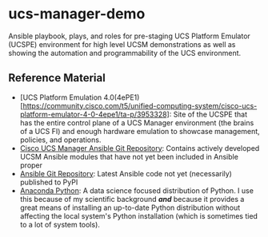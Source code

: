 # ucs-manager-demo

Ansible playbook, plays, and roles for pre-staging UCS Platform Emulator (UCSPE) environment for high level UCSM demonstrations as well as showing the automation and programmability of the UCS environment.

## Reference Material

- [UCS Platform Emulation 4.0(4ePE1)[https://community.cisco.com/t5/unified-computing-system/cisco-ucs-platform-emulator-4-0-4epe1/ta-p/3953328]: Site of the UCSPE that has the entire control plane of a UCS Manager environment (the brains of a UCS FI) and enough hardware emulation to showcase management, policies, and operations.
- [Cisco UCS Manager Ansible Git Repository](https://github.com/CiscoUcs/ucsm-ansible): Contains actively developed UCSM Ansible modules that have not yet been included in Ansible proper
- [Ansible Git Repository](https://github.com/ansible/ansible): Latest Ansible code not yet (necessarily) published to PyPI
- [Anaconda Python](https://www.anaconda.com/distribution/): A data science focused distribution of Python. I use this because of my scientific background ***and*** because it provides a great means of installing an up-to-date Python distribution without affecting the local system's Python installation (which is sometimes tied to a lot of system tools).
